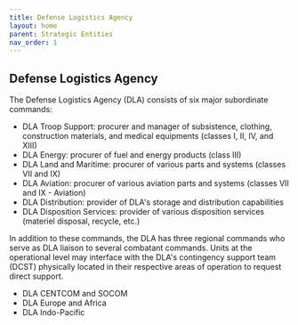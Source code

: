 ```yaml
---
title: Defense Logistics Agency
layout: home
parent: Strategic Entities
nav_order: 1
---
```


## Defense Logistics Agency

The Defense Logistics Agency (DLA) consists of six major subordinate commands:

* DLA Troop Support: procurer and manager of subsistence, clothing, construction materials, and medical equipments (classes I, II, IV, and XIII)
* DLA Energy: procurer of fuel and energy products (class III)
* DLA Land and Maritime: procurer of various parts and systems (classes VII and IX)
* DLA Aviation: procurer of various aviation parts and systems (classes VII and IX - Aviation)
* DLA Distribution: provider of DLA's storage and distribution capabilities
* DLA Disposition Services: provider of various disposition services (materiel disposal, recycle, etc.)

In addition to these commands, the DLA has three regional commands who serve as DLA liaison to several combatant commands. Units at the operational level may interface with the DLA's contingency support team (DCST) physically located in their respective areas of operation to request direct support.

* DLA CENTCOM and SOCOM
* DLA Europe and Africa
* DLA Indo-Pacific



